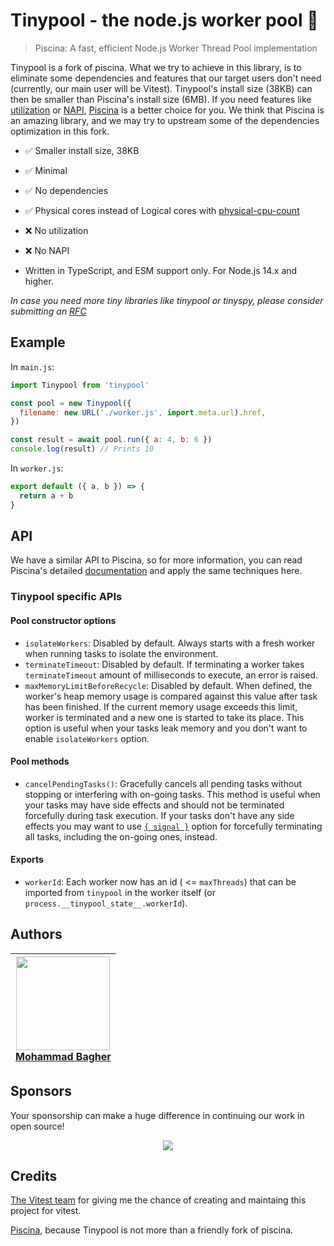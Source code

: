 # Tinypool - the node.js worker pool 🧵

> Piscina: A fast, efficient Node.js Worker Thread Pool implementation

Tinypool is a fork of piscina. What we try to achieve in this library, is to eliminate some dependencies and features that our target users don't need (currently, our main user will be Vitest). Tinypool's install size (38KB) can then be smaller than Piscina's install size (6MB). If you need features like [utilization](https://github.com/piscinajs/piscina#property-utilization-readonly) or [NAPI](https://github.com/piscinajs/piscina#thread-priority-on-linux-systems), [Piscina](https://github.com/piscinajs/piscina) is a better choice for you. We think that Piscina is an amazing library, and we may try to upstream some of the dependencies optimization in this fork.

- ✅ Smaller install size, 38KB
- ✅ Minimal
- ✅ No dependencies
- ✅ Physical cores instead of Logical cores with [physical-cpu-count](https://www.npmjs.com/package/physical-cpu-count)
- ❌ No utilization
- ❌ No NAPI

- Written in TypeScript, and ESM support only. For Node.js 14.x and higher.

_In case you need more tiny libraries like tinypool or tinyspy, please consider submitting an [RFC](https://github.com/tinylibs/rfcs)_

## Example

In `main.js`:

```js
import Tinypool from 'tinypool'

const pool = new Tinypool({
  filename: new URL('./worker.js', import.meta.url).href,
})

const result = await pool.run({ a: 4, b: 6 })
console.log(result) // Prints 10
```

In `worker.js`:

```js
export default ({ a, b }) => {
  return a + b
}
```

## API

We have a similar API to Piscina, so for more information, you can read Piscina's detailed [documentation](https://github.com/piscinajs/piscina#piscina---the-nodejs-worker-pool) and apply the same techniques here.

### Tinypool specific APIs

#### Pool constructor options

- `isolateWorkers`: Disabled by default. Always starts with a fresh worker when running tasks to isolate the environment.
- `terminateTimeout`: Disabled by default. If terminating a worker takes `terminateTimeout` amount of milliseconds to execute, an error is raised.
- `maxMemoryLimitBeforeRecycle`: Disabled by default. When defined, the worker's heap memory usage is compared against this value after task has been finished. If the current memory usage exceeds this limit, worker is terminated and a new one is started to take its place. This option is useful when your tasks leak memory and you don't want to enable `isolateWorkers` option.

#### Pool methods

- `cancelPendingTasks()`: Gracefully cancels all pending tasks without stopping or interfering with on-going tasks. This method is useful when your tasks may have side effects and should not be terminated forcefully during task execution. If your tasks don't have any side effects you may want to use [`{ signal }`](https://github.com/piscinajs/piscina#cancelable-tasks) option for forcefully terminating all tasks, including the on-going ones, instead.

#### Exports

- `workerId`: Each worker now has an id ( <= `maxThreads`) that can be imported from `tinypool` in the worker itself (or `process.__tinypool_state__.workerId`).

## Authors

| <a href="https://github.com/Aslemammad"> <img width='150' src="https://avatars.githubusercontent.com/u/37929992?v=4" /><br> Mohammad Bagher </a> |
| ------------------------------------------------------------------------------------------------------------------------------------------------ |

## Sponsors

Your sponsorship can make a huge difference in continuing our work in open source!

<p align="center">
  <a href="https://cdn.jsdelivr.net/gh/aslemammad/static/sponsors.svg">
    <img src='https://cdn.jsdelivr.net/gh/aslemammad/static/sponsors.svg'/>
  </a>
</p>

## Credits

[The Vitest team](https://vitest.dev/) for giving me the chance of creating and maintaing this project for vitest.

[Piscina](https://github.com/piscinajs/piscina), because Tinypool is not more than a friendly fork of piscina.
